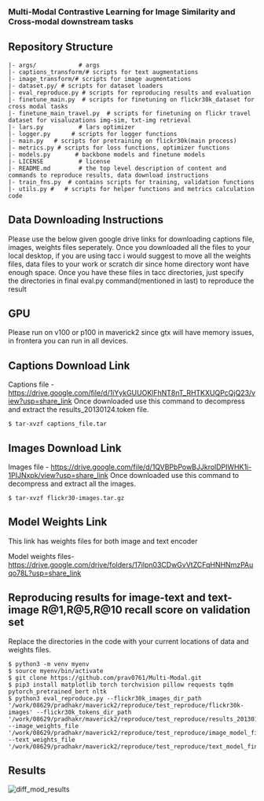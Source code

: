 ### Multi-Modal Contrastive Learning for Image Similarity and Cross-modal downstream tasks


Repository Structure
--------------------

    |- args/            # args
    |- captions_transform/# scripts for text augmentations
    |- image_transform/# scripts for image augmentations
    |- dataset.py/ # scripts for dataset loaders
    |- eval_reproduce.py # scripts for reproducing results and evaluation
    |- finetune_main.py  # scripts for finetuning on flickr30k_dataset for cross modal tasks
    |- finetune_main_travel.py  # scripts for finetuning on flickr travel dataset for visaluzations img-sim, txt-img retrieval
    |- lars.py          # lars optimizer
    |- logger.py      # scripts for logger functions
    |- main.py   # scripts for pretraining on flickr30k(main process)
    |- metrics.py # scripts for loss functions, optimizer functions
    |- models.py       # backbone models and finetune models
    |- LICENSE          # license
    |- README.md        # the top level description of content and commands to reproduce results, data download instructions
    |- train_fns.py  # contains scripts for training, validation functions
    |- utils.py #   # scripts for helper functions and metrics calculation code
    
    
## Data Downloading Instructions
Please use the below given google drive links for downloading captions file, images, weights files seperately. Once you downloaded all the files to your local desktop, if you are using tacc i would suggest to move all the weights files, data files to your work or scratch dir since home directory wont have enough space. Once you have these files in tacc directories, just specify the directories in final eval.py command(mentioned in last) to reproduce the result

## GPU
Please run on v100 or p100 in maverick2 since gtx will have memory issues, in frontera you can run in all devices.
## Captions Download Link
Captions file - https://drive.google.com/file/d/1iYykGUUOKlFhNT8nT_RHTKXUQPcQjQ23/view?usp=share_link
Once downloaded use this command to decompress and extract the results_20130124.token file.
```
$ tar-xvzf captions_file.tar
```

## Images Download Link
Images file - https://drive.google.com/file/d/1QVBPbPowBJJkrolDPIWHK1i-1PIJNxpk/view?usp=share_link
Once downloaded use this command to decompress and extract all the images.
```
$ tar-xvzf flickr30-images.tar.gz
```
## Model Weights Link
This link has weights files for both image and text encoder

Model weights files- https://drive.google.com/drive/folders/17ilpn03CDwGvVtZCFqHNHNmzPAuqo78L?usp=share_link

## Reproducing results for image-text and text-image R@1,R@5,R@10 recall score on validation set
Replace the directories in the code with your current locations of data and weights files.
```
$ python3 -m venv myenv
$ source myenv/bin/activate
$ git clone https://github.com/prav0761/Multi-Modal.git
$ pip3 install matplotlib torch torchvision pillow requests tqdm pytorch_pretrained_bert nltk
$ python3 eval_reproduce.py --flickr30k_images_dir_path '/work/08629/pradhakr/maverick2/reproduce/test_reproduce/flickr30k-images' --flickr30k_tokens_dir_path '/work/08629/pradhakr/maverick2/reproduce/test_reproduce/results_20130124.token' --image_weights_file '/work/08629/pradhakr/maverick2/reproduce/test_reproduce/image_model_finetune241_30k.pth' --text_weights_file '/work/08629/pradhakr/maverick2/reproduce/test_reproduce/text_model_finetune241_30k.pth'
```

## Results
![diff_mod_results](https://user-images.githubusercontent.com/93844635/235386518-3b92c2ed-961e-4b95-89ed-78233c344140.PNG)

